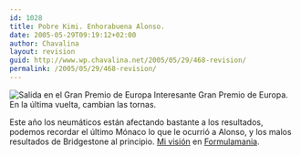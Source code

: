 ```yaml
---
id: 1028
title: Pobre Kimi. Enhorabuena Alonso.
date: 2005-05-29T09:19:12+02:00
author: Chavalina
layout: revision
guid: http://www.wp.chavalina.net/2005/05/29/468-revision/
permalink: /2005/05/29/468-revision/
---
```

<img class="imgizqda" src="http://www.formulamania.com/img/fotos/nubu-salida.jpg" alt="Salida en el Gran Premio de Europa" /> Interesante Gran Premio de Europa. En la última vuelta, cambian las tornas. 

Este año los neumáticos están afectando bastante a los resultados, podemos recordar el último Mónaco lo que le ocurrió a Alonso, y los malos resultados de Bridgestone al principio. <a href="http://www.formulamania.com/news/comentar.php?idpost=481" target="_blank">Mi visión</a> en <a href="http://www.formulamania.com" target="_blank">Formulamania</a>.